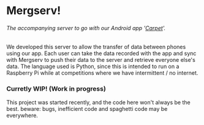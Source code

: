 # Mergserv!
###### The accompanying server to go with our Android app '[Carpet](https://github.com/frc2706/carpet/ "Carpet App")'.

We developed this server to allow the transfer of data between phones using our app.
Each user can take the data recorded with the app and sync with Mergserv to push their data to the server and retrieve everyone else's data.
The language used is Python, since this is intended to run on a Raspberry Pi while at competitions where we have intermittent / no internet.

### Curretly WIP! (Work in progress)
This project was started recently, and the code here won't always be the best. beware: bugs, inefficient code and spaghetti code may be everywhere.
